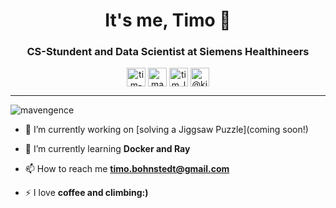 <h1 align="center">It's me, Timo 👋</h1>
<center>
<h3 align="center">CS-Stundent and Data Scientist at Siemens Healthineers</h3>
</center>

<p align="center">
<a href="https://www.linkedin.com/in/bohniti/ka" target="blank"><img align="center" src="https://cdn.jsdelivr.net/npm/simple-icons@3.0.1/icons/linkedin.svg" alt="tim-löhr-821ba8188" height="30" width="30" /></a>
<a href="https://www.kaggle.com/beantown" target="blank"><img align="center" src="https://cdn.jsdelivr.net/npm/simple-icons@3.0.1/icons/kaggle.svg" alt="mavengence" height="30" width="30" /></a>
<a href="https://www.instagram.com/beantown1992/" target="blank"><img align="center" src="https://cdn.jsdelivr.net/npm/simple-icons@3.0.1/icons/instagram.svg" alt="tim_loehr27" height="30" width="30" /></a>
<a href="https://timo-bohnstedt.medium.com" target="blank"><img align="center" src="https://cdn.jsdelivr.net/npm/simple-icons@3.0.1/icons/medium.svg" alt="@kingloehr2" height="30" width="30" /></a>
</p>
<hr>

<p align="left"> <img src="https://komarev.com/ghpvc/?username=mavengence" alt="mavengence" /> </p>

- 🔭 I’m currently working on [solving a Jiggsaw Puzzle](coming soon!)

- 🌱 I’m currently learning **Docker and Ray**

- 📫 How to reach me **timo.bohnstedt@gmail.com**

- ⚡ I love **coffee and climbing:)**

